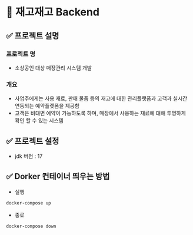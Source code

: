 # 🧩 재고재고 Backend

## ✅ 프로젝트 설명

### 프로젝트 명
- 소상공인 대상 매장관리 시스템 개발
### 개요
- 사업주에게는 사용 재료, 판매 물품 등의 재고에 대한 관리플랫폼과 고객과 실시간 연동되는 예약플랫폼을 제공함
- 고객은 비대면 예약이 가능하도록 하며, 매장에서 사용하는 재료에 대해 투명하게 확인 할 수 있는 시스템

## ✅ 프로젝트 설정
- jdk 버전 : 17

## ✅ Dorker 컨테이너 띄우는 방법
- 실행
```bash
docker-compose up
```
- 종료
```bash
docker-compose down
```
